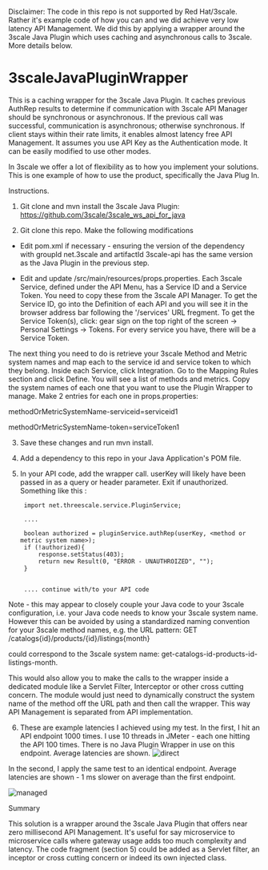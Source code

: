 Disclaimer: The code in this repo is not supported by Red Hat/3scale. Rather it's example code of how you can and we did achieve very low latency API Management. We did this by applying a wrapper around the 3scale Java Plugin which uses caching and asynchronous calls to 3scale. More details below.

# 3scaleJavaPluginWrapper
This is a caching wrapper for the 3scale Java Plugin. It caches previous AuthRep results to determine if communication with 3scale API Manager should be synchronous or asynchronous. If the previous call was successful, communication is asynchronous; otherwise synchronous. If client stays within their rate limits, it enables almost latency free API Management.
It assumes you use API Key as the Authentication mode. It can be easily modified to use other modes.

In 3scale we offer a lot of flexibility as to how you implement your solutions. This is one example of how to use the product, specifically the Java Plug In.


Instructions.

1) Git clone and mvn install the 3scale Java Plugin: https://github.com/3scale/3scale_ws_api_for_java

2) Git clone this repo. Make the following modifications
    
- Edit pom.xml if necessary - ensuring the version of the dependency with groupId net.3scale and artifactId 3scale-api has the same version as the Java Plugin in the previous step.

- Edit and update /src/main/resources/props.properties. Each 3scale Service, defined under the API Menu, has a Service ID and a Service Token. You need to copy these from the 3scale API Manager. To get the Service ID, go into the Definition of each API and you will see it in the browser address bar following the '/services' URL fregment. To get the Service Token(s), click: gear sign on the top right of the screen -> Personal Settings -> Tokens. For every service you have, there will be a Service Token.

The next thing you need to do is retrieve your 3scale Method and Metric system names and map each to the service id and service token to which they belong. Inside each Service, click Integration. Go to the Mapping Rules section and click Define. You will see a list of methods and metrics. Copy the system names of each one that you want to use the Plugin Wrapper to manage. Make 2 entries for each one in props.properties:

methodOrMetricSystemName-serviceid=serviceid1

methodOrMetricSystemName-token=serviceToken1

3) Save these changes and run mvn install.

4) Add a dependency to this repo in your Java Application's POM file.

5) In your API code, add the wrapper call. userKey will likely have been passed in as a query or header parameter. Exit if unauthorized. Something like this :
            
        
        import net.threescale.service.PluginService;
        
        ....
        
    	boolean authorized = pluginService.authRep(userKey, <method or metric system name>);
    	if (!authorized){
    		response.setStatus(403);
    		return new Result(0, "ERROR - UNAUTHROIZED", "");
    	}


	    .... continue with/to your API code

Note - this may appear to closely couple your Java code to your 3scale configuration, i.e. your Java code needs to know your 3scale system name. However this can be avoided by using a standardized naming convention for your 3scale method names, e.g. the URL pattern: 
GET /catalogs{id}/products/{id}/listings{month} 

could correspond to the 3scale system name: get-catalogs-id-products-id-listings-month. 

This would also allow you to make the calls to the wrapper inside a dedicated module like a Servlet Filter, Interceptor or other cross cutting concern. 
The module would just need to dynamically construct the system name of the method off the URL path and then call the wrapper. This way API Management is separated from API implementation.

6) These are example latencies I achieved using my test. 
In the first, I hit an API endpoint 1000 times. I use 10 threads in JMeter - each one hitting the API 100 times. There is no Java Plugin Wrapper in use on this endpoint. Average latencies are shown.
![direct](https://cloud.githubusercontent.com/assets/5570713/22908137/c5bf5634-f21a-11e6-99e9-3ff9c1232d4f.png)

In the second, I apply the same test to an identical endpoint. Average latencies are shown - 1 ms slower on average than the first endpoint.

![managed](https://cloud.githubusercontent.com/assets/5570713/22908148/cc7751e8-f21a-11e6-8602-2e06680f016f.png)

Summary

This solution is a wrapper around the 3scale Java Plugin that offers near zero millisecond API Management. It's useful for say microservice to microservice calls where gateway usage adds too much complexity and latency. The code fragment (section 5) could be added as a Servlet filter, an inceptor or cross cutting concern or indeed its own injected class. 

